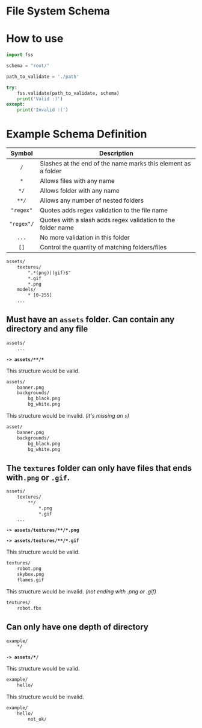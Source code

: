 # File System Schema

# How to use

```python
import fss

schema = "root/"

path_to_validate = './path'

try:
	fss.validate(path_to_validate, schema)
	print('Valid :)')
except:
	print('Invalid :(')
```

# Example Schema Definition

|  Symbol | Description  |
|:-------:|--------------|
| `/` | Slashes at the end of the name marks this element as a folder |
| `*` | Allows files with any name |
| `*/` | Allows folder with any name |
| `**/` | Allows any number of nested folders |
| `"regex"` | Quotes adds regex validation to the file name |
| `"regex"/` | Quotes with a slash adds regex validation to the folder name |
| `...` | No more validation in this folder |
| `[]` | Control the quantity of matching folders/files |

```txt
assets/
	textures/
		".*(png)|(gif)$"
		*.gif
		*.png
	models/
		* [0-255]
	...
```


## Must have an `assets` folder. Can contain any directory and any file
```txt
assets/
	...
```

**`-> assets/**/*`**

This structure would be valid.
```txt
assets/
	banner.png
	backgrounds/
		bg_black.png
		bg_white.png
```

This structure would be invalid. *(it's missing an `s`)*
```txt
asset/
	banner.png
	backgrounds/
		bg_black.png
		bg_white.png
```

## The `textures` folder can only have files that ends with`.png` or `.gif`.

```txt
assets/
	textures/
		**/
			*.png
			*.gif
	...
```

**`-> assets/textures/**/*.png`**

**`-> assets/textures/**/*.gif`**

This structure would be valid.
```txt
textures/
	robot.png
	skybox.png
	flames.gif
```

This structure would be invalid. *(not ending with .png or .gif)*
```txt
textures/
	robot.fbx
```

## Can only have one depth of directory

```txt
example/
	*/
```

**`-> assets/*/`**

This structure would be valid.

```txt
example/
	hello/
```

This structure would be invalid.

```txt
example/
	hello/
		not_ok/
```
